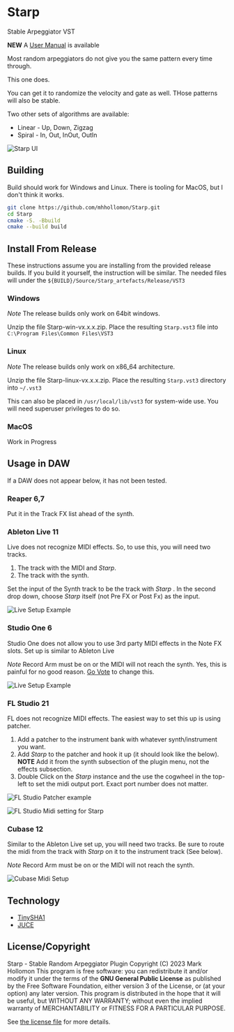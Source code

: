# Starp

Stable Arpeggiator VST

**NEW** A [User Manual](docs/USER_MANUAL.md) is available

Most random arpeggiators do not give you the same pattern every time through.

This one does.

You can get it to randomize the velocity and gate as well. THose patterns will
also be stable.

Two other sets of algorithms are available:

- Linear - Up, Down, Zigzag
- Spiral - In, Out, InOut, OutIn

![Starp UI](docs/Starp-UI.png)

## Building

Build should work for Windows and Linux. There is tooling for MacOS, but I don't
think it works.

```sh
git clone https://github.com/mhhollomon/Starp.git
cd Starp
cmake -S. -Bbuild
cmake --build build
```

## Install From Release

These instructions assume you are installing from the provided release builds.
If you build it yourself, the instruction will be similar. The needed files will
under the `${BUILD}/Source/Starp_artefacts/Release/VST3`

### Windows

_Note_ The release builds only work on 64bit windows.

Unzip the file Starp-win-vx.x.x.zip. Place the resulting `Starp.vst3` file into
`C:\Program Files\Common Files\VST3`

### Linux

_Note_ The release builds only work on x86_64 architecture.

Unzip the file Starp-linux-vx.x.x.zip. Place the resulting `Starp.vst3`
directory into `~/.vst3`

This can also be placed in `/usr/local/lib/vst3` for system-wide use. You will
need superuser privileges to do so.

### MacOS

Work in Progress

## Usage in DAW

If a DAW does not appear below, it has not been tested.

### Reaper 6,7

Put it in the Track FX list ahead of the synth.

### Ableton Live 11

Live does not recognize MIDI effects. So, to use this, you will need two tracks.

1. The track with the MIDI and _Starp_.
1. The track with the synth.

Set the input of the Synth track to be the track with _Starp_ . In the second
drop down, choose _Starp_ itself (not Pre FX or Post Fx) as the input.

![Live Setup Example](docs/Live-Setup.png)

### Studio One 6

Studio One does not allow you to use 3rd party MIDI effects in the Note FX
slots. Set up is similar to Ableton Live

_Note_ Record Arm must be on or the MIDI will not reach the synth. Yes, this is
painful for no good reason.
[Go Vote](https://answers.presonus.com/43595/add-support-for-third-party-note-fx)
to change this.

![Live Setup Example](docs/StudioOne-setup.png)

### FL Studio 21

FL does not recognize MIDI effects. The easiest way to set this up is using
patcher.

1. Add a patcher to the instrument bank with whatever synth/instrument you want.
1. Add _Starp_ to the patcher and hook it up (it should look like the below).
   **NOTE** Add it from the synth subsection of the plugin menu, not the effects
   subsection.
1. Double Click on the _Starp_ instance and the use the cogwheel in the top-left
   to set the midi output port. Exact port number does not matter.

![FL Studio Patcher example](docs/starp-patcher.png)

![FL Studio Midi setting for Starp](docs/Starp-patcher-settings.png)

### Cubase 12

Similar to the Ableton Live set up, you will need two tracks. Be sure to route
the midi from the track with _Starp_ on it to the instrument track (See below).

_Note_ Record Arm must be on or the MIDI will not reach the synth.

![Cubase Midi Setup](docs/cubase-channel-setup.png)

## Technology

- [TinySHA1](https://github.com/mohaps/TinySHA1/)
- [JUCE](https://juce.com/)

## License/Copyright

Starp - Stable Random Arpeggiator Plugin Copyright (C) 2023 Mark Hollomon This
program is free software: you can redistribute it and/or modify it under the
terms of the **GNU General Public License** as published by the Free Software
Foundation, either version 3 of the License, or (at your option) any later
version. This program is distributed in the hope that it will be useful, but
WITHOUT ANY WARRANTY; without even the implied warranty of MERCHANTABILITY or
FITNESS FOR A PARTICULAR PURPOSE.

See [the license file](LICENSE) for more details.
